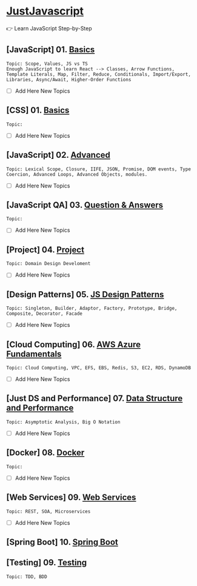# [JustJavascript](https://justjavascript.com/)

:point_right: Learn JavaScript Step-by-Step

## [JavaScript] 01. [Basics](https://github.com/kambleaa007/Javascript/tree/master/1.%20JavaScript%20Basics)

    Topic: Scope, Values, JS vs TS
    Enough JavaScript to learn React --> Classes, Arrow Functions, Template Literals, Map, Filter, Reduce, Conditionals, Import/Export, Libraries, Async/Await, Higher-Order Functions

- [ ] Add Here New Topics

## [CSS] 01. [Basics](https://github.com/kambleaa007/Javascript/tree/master/CSS%20Basics)

    Topic:

- [ ] Add Here New Topics

## [JavaScript] 02. [Advanced](https://github.com/kambleaa007/Javascript/tree/master/2.%20JavaScript%20Advanced)

    Topic: Lexical Scope, Closure, IIFE, JSON, Promise, DOM events, Type Coercion, Advanced Loops, Advanced Objects, modules.

- [ ] Add Here New Topics

## [JavaScript QA] 03. [Question & Answers](https://github.com/kambleaa007/Javascript/tree/master/3.%20JavaScript%20QA)

    Topic:

- [ ] Add Here New Topics

## [Project] 04. [Project](https://github.com/kambleaa007/Javascript/tree/master/4.%20Project)

    Topic: Domain Design Develoment

- [ ] Add Here New Topics

## [Design Patterns] 05. [JS Design Patterns](https://github.com/kambleaa007/Javascript/tree/master/5.%20Design%20Patterns)

    Topic: Singleton, Builder, Adaptor, Factory, Prototype, Bridge, Composite, Decorator, Facade

- [ ] Add Here New Topics

## [Cloud Computing] 06. [AWS Azure Fundamentals](https://github.com/kambleaa007/Javascript/tree/master/6.%20AWS%20Azure)

    Topic: Cloud Computing, VPC, EFS, EBS, Redis, S3, EC2, RDS, DynamoDB

- [ ] Add Here New Topics

## [Just DS and Performance] 07. [Data Structure and Performance](https://github.com/kambleaa007/Javascript/tree/master/7.%20DS%20%26%20Performance)

    Topic: Asymptotic Analysis, Big O Notation

- [ ] Add Here New Topics

## [Docker] 08. [Docker](https://github.com/kambleaa007/Javascript/tree/master/8.%20Docker)

    Topic: 

- [ ] Add Here New Topics

## [Web Services] 09. [Web Services](https://github.com/kambleaa007/Javascript/tree/master/9.%20Web%20Services)

    Topic: REST, SOA, Microservices

- [ ] Add Here New Topics

## [Spring Boot] 10. [Spring Boot](https://github.com/kambleaa007/Javascript/tree/master/10.%20Spring%20Boot)


## [Testing] 09. [Testing](https://github.com/kambleaa007/Javascript/tree/master/11.%20Testing)

    Topic: TDD, BDD








